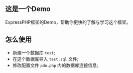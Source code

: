 ## 这是一个Demo

ExpressPHP框架的Demo，帮助你更快的了解与学习这个框架。

## 怎么使用

* 新建一个数据库 `test`;
* 在这个数据库导入 `test.sql` 文件;
* 修改配置文件 `pdo.php` 内的数据库连接信息;
